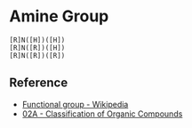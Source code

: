 # Amine Group

````smiles
[R]N([H])([H])
[R]N([R])([H])
[R]N([R])([R])
````

## Reference

* [Functional group - Wikipedia](https://en.wikipedia.org/wiki/Functional_group)
* [02A - Classification of Organic Compounds](../../../../00%20-%20Summary/SCCH134%20-%20Organic%20Chemistry%20for%20Medical%20Science/02A%20-%20Classification%20of%20Organic%20Compounds.md)
